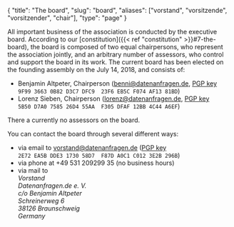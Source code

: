 {
    "title": "The board",
    "slug": "board",
    "aliases": ["vorstand", "vorsitzende", "vorsitzender", "chair"],
    "type": "page"
}

All important business of the association is conducted by the executive board. According to our [constitution]({{< ref "constitution" >}}#7-the-board), the board is composed of two equal chairpersons, who represent the association jointly, and an arbitrary number of assessors, who control and support the board in its work. The current board has been elected on the founding assembly on the July 14, 2018, and consists of:

* Benjamin Altpeter, Chairperson ([benni@datenanfragen.de](mailto:benni@datenanfragen.de), [PGP key](/pgp/AF1381BD.asc) `9F99 3663 0B82 D3C7 DFC9  23F6 EB5C F074 AF13 81BD`)
* Lorenz Sieben, Chairperson ([lorenz@datenanfragen.de](mailto:lorenz@datenanfragen.de), [PGP key](/pgp/4C44A6EF.asc) `5B50 D7A0 7585 26D4 55AA  F305 DFAF 12BB 4C44 A6EF`)

There a currently no assessors on the board.

You can contact the board through several different ways:

* via email to [vorstand@datenanfragen.de](mailto:vorstand@datenanfragen.de) ([PGP key](/pgp/3E2B296B.asc) `2E72 EA5B DDE3 1730 58D7  F87D A0C1 C012 3E2B 296B`)
* via phone at +49 531 209299 35 (no business hours)  
* via mail to  
    *Vorstand  
    Datenanfragen.de e. V.  
    c/o Benjamin Altpeter  
    Schreinerweg 6  
    38126 Braunschweig  
    Germany*
